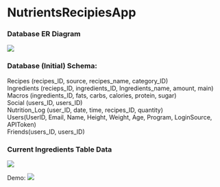 # NutrientsRecipiesApp

<h3>Database ER Diagram</h3>
<img src="http://i.imgur.com/CLrLXFk.png">

<h3>Database (Initial) Schema:</h3>
Recipes (recipes_ID, source, recipes_name, category_ID)<br>
Ingredients (recieps_ID, ingredients_ID, Ingredients_name, amount, main)<br>
Macros (ingredients_ID, fats, carbs, calories, protein, sugar)<br>
Social (users_ID, users_ID)<br>
Nutrition_Log (user_ID, date, time, recipes_ID, quantity)<br>
Users(UserID, Email, Name, Height, Weight, Age, Program, LoginSource, APIToken)<br>
Friends(users_ID, users_ID)<br>

<h3>Current Ingredients Table Data</h3>
<img src="http://i.imgur.com/I14SNVn.png">

Demo:
<img src="http://g.recordit.co/GX7jtSOmN8.gif">

